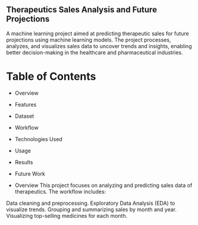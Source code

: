 ## Therapeutics Sales Analysis and Future Projections
A machine learning project aimed at predicting therapeutic sales for future projections using machine learning models. The project processes, analyzes, and visualizes sales data to uncover trends and insights, enabling better decision-making in the healthcare and pharmaceutical industries.

# Table of Contents
- Overview
- Features
- Dataset
- Workflow
- Technologies Used
- Usage
- Results
- Future Work

- Overview
This project focuses on analyzing and predicting sales data of therapeutics. The workflow includes:

Data cleaning and preprocessing.
Exploratory Data Analysis (EDA) to visualize trends.
Grouping and summarizing sales by month and year.
Visualizing top-selling medicines for each month.
